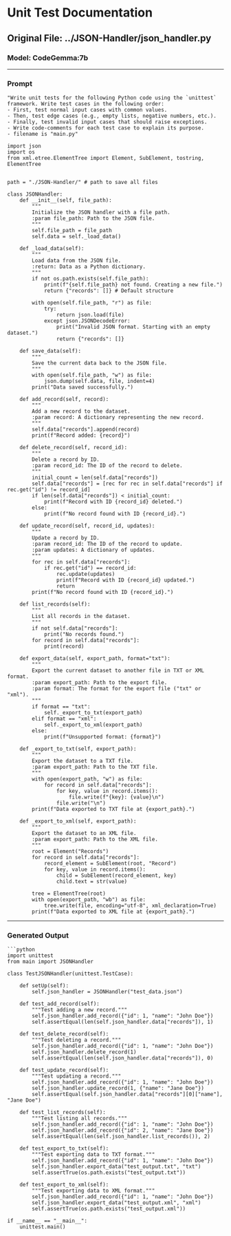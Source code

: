 # Unit Test Documentation
## Original File: ../JSON-Handler/json_handler.py

### Model: CodeGemma:7b

<hr>

### Prompt

```
"Write unit tests for the following Python code using the `unittest` framework. Write test cases in the following order:
- First, test normal input cases with common values.
- Then, test edge cases (e.g., empty lists, negative numbers, etc.).
- Finally, test invalid input cases that should raise exceptions.
- Write code-comments for each test case to explain its purpose.
- filename is "main.py"

import json
import os
from xml.etree.ElementTree import Element, SubElement, tostring, ElementTree


path = "./JSON-Handler/" # path to save all files

class JSONHandler:
    def __init__(self, file_path):
        """
        Initialize the JSON handler with a file path.
        :param file_path: Path to the JSON file.
        """
        self.file_path = file_path
        self.data = self._load_data()

    def _load_data(self):
        """
        Load data from the JSON file.
        :return: Data as a Python dictionary.
        """
        if not os.path.exists(self.file_path):
            print(f"{self.file_path} not found. Creating a new file.")
            return {"records": []} # Default structure

        with open(self.file_path, "r") as file:
            try:
                return json.load(file)
            except json.JSONDecodeError:
                print("Invalid JSON format. Starting with an empty dataset.")
                return {"records": []}

    def save_data(self):
        """
        Save the current data back to the JSON file.
        """
        with open(self.file_path, "w") as file:
            json.dump(self.data, file, indent=4)
        print("Data saved successfully.")

    def add_record(self, record):
        """
        Add a new record to the dataset.
        :param record: A dictionary representing the new record.
        """
        self.data["records"].append(record)
        print(f"Record added: {record}")

    def delete_record(self, record_id):
        """
        Delete a record by ID.
        :param record_id: The ID of the record to delete.
        """
        initial_count = len(self.data["records"])
        self.data["records"] = [rec for rec in self.data["records"] if rec.get("id") != record_id]
        if len(self.data["records"]) < initial_count:
            print(f"Record with ID {record_id} deleted.")
        else:
            print(f"No record found with ID {record_id}.")

    def update_record(self, record_id, updates):
        """
        Update a record by ID.
        :param record_id: The ID of the record to update.
        :param updates: A dictionary of updates.
        """
        for rec in self.data["records"]:
            if rec.get("id") == record_id:
                rec.update(updates)
                print(f"Record with ID {record_id} updated.")
                return
        print(f"No record found with ID {record_id}.")

    def list_records(self):
        """
        List all records in the dataset.
        """
        if not self.data["records"]:
            print("No records found.")
        for record in self.data["records"]:
            print(record)

    def export_data(self, export_path, format="txt"):
        """
        Export the current dataset to another file in TXT or XML format.
        :param export_path: Path to the export file.
        :param format: The format for the export file ("txt" or "xml").
        """
        if format == "txt":
            self._export_to_txt(export_path)
        elif format == "xml":
            self._export_to_xml(export_path)
        else:
            print(f"Unsupported format: {format}")

    def _export_to_txt(self, export_path):
        """
        Export the dataset to a TXT file.
        :param export_path: Path to the TXT file.
        """
        with open(export_path, "w") as file:
            for record in self.data["records"]:
                for key, value in record.items():
                    file.write(f"{key}: {value}\n")
                file.write("\n")
        print(f"Data exported to TXT file at {export_path}.")

    def _export_to_xml(self, export_path):
        """
        Export the dataset to an XML file.
        :param export_path: Path to the XML file.
        """
        root = Element("Records")
        for record in self.data["records"]:
            record_element = SubElement(root, "Record")
            for key, value in record.items():
                child = SubElement(record_element, key)
                child.text = str(value)
        
        tree = ElementTree(root)
        with open(export_path, "wb") as file:
            tree.write(file, encoding="utf-8", xml_declaration=True)
        print(f"Data exported to XML file at {export_path}.")
```

<hr>

### Generated Output

```
```python
import unittest
from main import JSONHandler

class TestJSONHandler(unittest.TestCase):

    def setUp(self):
        self.json_handler = JSONHandler("test_data.json")

    def test_add_record(self):
        """Test adding a new record."""
        self.json_handler.add_record({"id": 1, "name": "John Doe"})
        self.assertEqual(len(self.json_handler.data["records"]), 1)

    def test_delete_record(self):
        """Test deleting a record."""
        self.json_handler.add_record({"id": 1, "name": "John Doe"})
        self.json_handler.delete_record(1)
        self.assertEqual(len(self.json_handler.data["records"]), 0)

    def test_update_record(self):
        """Test updating a record."""
        self.json_handler.add_record({"id": 1, "name": "John Doe"})
        self.json_handler.update_record(1, {"name": "Jane Doe"})
        self.assertEqual(self.json_handler.data["records"][0]["name"], "Jane Doe")

    def test_list_records(self):
        """Test listing all records."""
        self.json_handler.add_record({"id": 1, "name": "John Doe"})
        self.json_handler.add_record({"id": 2, "name": "Jane Doe"})
        self.assertEqual(len(self.json_handler.list_records()), 2)

    def test_export_to_txt(self):
        """Test exporting data to TXT format."""
        self.json_handler.add_record({"id": 1, "name": "John Doe"})
        self.json_handler.export_data("test_output.txt", "txt")
        self.assertTrue(os.path.exists("test_output.txt"))

    def test_export_to_xml(self):
        """Test exporting data to XML format."""
        self.json_handler.add_record({"id": 1, "name": "John Doe"})
        self.json_handler.export_data("test_output.xml", "xml")
        self.assertTrue(os.path.exists("test_output.xml"))

if __name__ == "__main__":
    unittest.main()
```
```